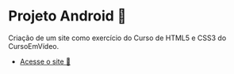 # Projeto Android 🤖
Criação de um site como exercício do Curso de HTML5 e CSS3 do CursoEmVídeo.
* <a href="https://matheussiedler.github.io/projeto-android/android.html" target="_blank" rel="external">Acesse o site 🔗</a>
